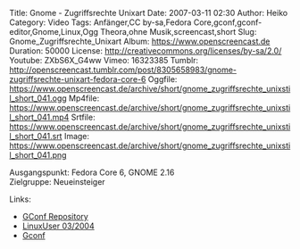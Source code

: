 Title: Gnome - Zugriffsrechte Unixart
Date: 2007-03-11 02:30
Author: Heiko
Category: Video
Tags: Anfänger,CC by-sa,Fedora Core,gconf,gconf-editor,Gnome,Linux,Ogg Theora,ohne Musik,screencast,short
Slug: Gnome_Zugriffsrechte_Unixart
Album: https://www.openscreencast.de
Duration: 50000
License: http://creativecommons.org/licenses/by-sa/2.0/
Youtube: ZXbS6X_G4ww
Vimeo: 16323385
Tumblr: http://openscreencast.tumblr.com/post/8305658983/gnome-zugriffsrechte-unixart-fedora-core-6
Oggfile: https://www.openscreencast.de/archive/short/gnome_zugriffsrechte_unixstil_short_041.ogg
Mp4file: https://www.openscreencast.de/archive/short/gnome_zugriffsrechte_unixstil_short_041.mp4
Srtfile: https://www.openscreencast.de/archive/short/gnome_zugriffsrechte_unixstil_short_041.srt
Image: https://www.openscreencast.de/archive/short/gnome_zugriffsrechte_unixstil_short_041.png

Ausgangspunkt: Fedora Core 6, GNOME 2.16  
Zielgruppe: Neueinsteiger  

Links:

  * [GConf Repository](http://www.gnome.org/learn/admin-guide/latest/gconf-24.html)
  * [LinuxUser 03/2004](http://www.linux-user.de/ausgabe/2004/03/028-gconf/index.html)
  * [Gconf](http://en.wikipedia.org/wiki/Gconf)

